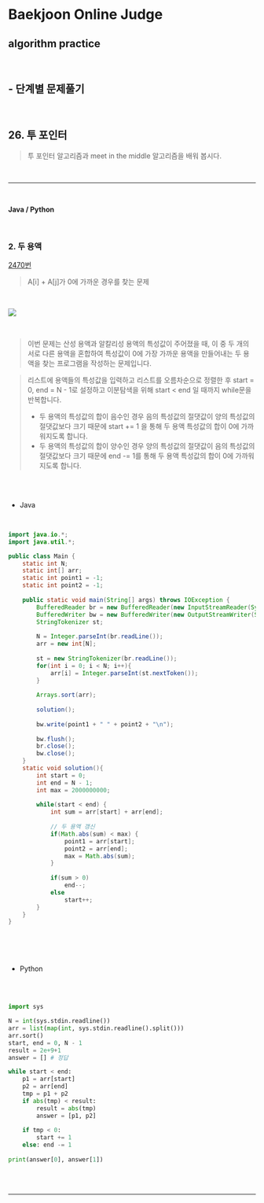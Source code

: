 # Baekjoon Online Judge

## algorithm practice
<br>

## - 단계별 문제풀기
<br>

## 26. 투 포인터

> 투 포인터 알고리즘과 meet in the middle 알고리즘을 배워 봅시다.

<br>

---

<br>

**Java / Python**

<br>

### 2. 두 용액
[2470번](https://www.acmicpc.net/problem/2470) 
> A[i] + A[j]가 0에 가까운 경우를 찾는 문제

<br>

![](https://images.velog.io/images/jini_eun/post/b02031ee-e80d-4c38-9754-ca907a700d4a/image.png)

<br>

> 이번 문제는 산성 용액과 알칼리성 용액의 특성값이 주어졌을 때, 이 중 두 개의 서로 다른 용액을 혼합하여 특성값이 0에 가장 가까운 용액을 만들어내는 두 용액을 찾는 프로그램을 작성하는 문제입니다. 

>  리스트에 용액들의 특성값을 입력하고 리스트를 오름차순으로 정렬한 후 start = 0, end = N - 1로 설정하고 이분탐색을 위해 start < end 일 때까지 while문을 반복합니다.
> - 두 용액의 특성값의 합이 음수인 경우
> 음의 특성값의 절댓값이 양의 특성값의 절댓값보다 크기 때문에 start += 1 을 통해 두 용액 특성값의 합이 0에 가까워지도록 합니다.
> - 두 용액의 특성값의 합이 양수인 경우
> 양의 특성값의 절댓값이 음의 특성값의 절댓값보다 크기 때문에 end -= 1를 통해 두 용액 특성값의 합이 0에 가까워지도록 합니다.

<br><br>

- Java

<br>

```java
import java.io.*;
import java.util.*;

public class Main {  
	static int N;
	static int[] arr;
	static int point1 = -1;
	static int point2 = -1;
    
	public static void main(String[] args) throws IOException {
		BufferedReader br = new BufferedReader(new InputStreamReader(System.in));
		BufferedWriter bw = new BufferedWriter(new OutputStreamWriter(System.out));   
		StringTokenizer st; 
        
		N = Integer.parseInt(br.readLine());   
		arr = new int[N]; 
        
		st = new StringTokenizer(br.readLine()); 
		for(int i = 0; i < N; i++){
			arr[i] = Integer.parseInt(st.nextToken());
		}
        
		Arrays.sort(arr);
        
		solution();
        
		bw.write(point1 + " " + point2 + "\n");
        
		bw.flush();
		br.close();
		bw.close();
	}
	static void solution(){
		int start = 0;
		int end = N - 1;
		int max = 2000000000;
        
		while(start < end) {
			int sum = arr[start] + arr[end];
 
			// 두 용액 갱신
			if(Math.abs(sum) < max) {
				point1 = arr[start];
				point2 = arr[end];
				max = Math.abs(sum);
			}
 
			if(sum > 0)
				end--;
			else
				start++;
		}       
	}
}
```


<br><br><br>

- Python 

<br><br>

```python
import sys

N = int(sys.stdin.readline())
arr = list(map(int, sys.stdin.readline().split()))
arr.sort()
start, end = 0, N - 1
result = 2e+9+1
answer = [] # 정답

while start < end:
    p1 = arr[start]
    p2 = arr[end]
    tmp = p1 + p2
    if abs(tmp) < result: 
        result = abs(tmp)
        answer = [p1, p2] 
        
    if tmp < 0:
        start += 1
    else: end -= 1
        
print(answer[0], answer[1])
```

<br><br>

---

<br>
